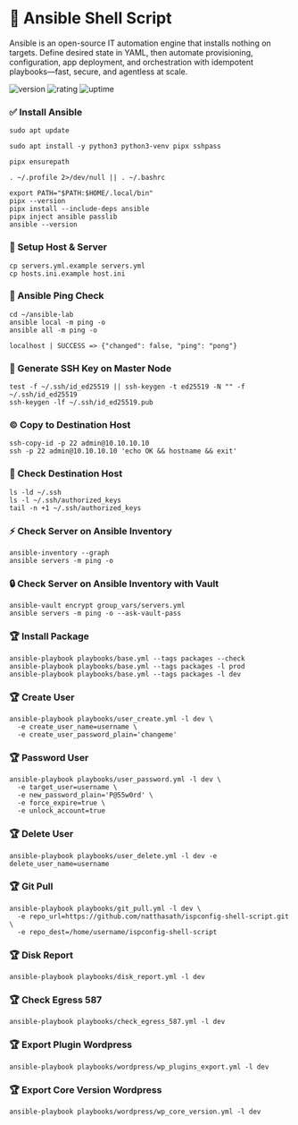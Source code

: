 # 🎉 Ansible Shell Script

Ansible is an open-source IT automation engine that installs nothing on targets. Define desired state in YAML, then automate provisioning, configuration, app deployment, and orchestration with idempotent playbooks—fast, secure, and agentless at scale.

![version](https://img.shields.io/badge/version-1.0-blue)
![rating](https://img.shields.io/badge/rating-★★★★★-yellow)
![uptime](https://img.shields.io/badge/uptime-100%25-brightgreen)

### ✅ Install Ansible

```shell
sudo apt update

sudo apt install -y python3 python3-venv pipx sshpass

pipx ensurepath

. ~/.profile 2>/dev/null || . ~/.bashrc

export PATH="$PATH:$HOME/.local/bin"
pipx --version
pipx install --include-deps ansible
pipx inject ansible passlib
ansible --version
```

### 🚀 Setup Host & Server

```shell
cp servers.yml.example servers.yml
cp hosts.ini.example host.ini
```

### 🎃 Ansible Ping Check
```shell
cd ~/ansible-lab
ansible local -m ping -o
ansible all -m ping -o
```

```shell
localhost | SUCCESS => {"changed": false, "ping": "pong"}
```

### 🔑 Generate SSH Key on Master Node

```shell
test -f ~/.ssh/id_ed25519 || ssh-keygen -t ed25519 -N "" -f ~/.ssh/id_ed25519
ssh-keygen -lf ~/.ssh/id_ed25519.pub
```

### ©️ Copy to Destination Host

```shell
ssh-copy-id -p 22 admin@10.10.10.10
ssh -p 22 admin@10.10.10.10 'echo OK && hostname && exit'
```

### 🎯 Check Destination Host

```shell
ls -ld ~/.ssh
ls -l ~/.ssh/authorized_keys
tail -n +1 ~/.ssh/authorized_keys
```

### ⚡ Check Server on Ansible Inventory

```shell
ansible-inventory --graph
ansible servers -m ping -o
```

### 🔒 Check Server on Ansible Inventory with Vault

```shell
ansible-vault encrypt group_vars/servers.yml
ansible servers -m ping -o --ask-vault-pass
```

### 🏆 Install Package

```shell
ansible-playbook playbooks/base.yml --tags packages --check
ansible-playbook playbooks/base.yml --tags packages -l prod
ansible-playbook playbooks/base.yml --tags packages -l dev
```

### 🏆 Create User

```shell
ansible-playbook playbooks/user_create.yml -l dev \
  -e create_user_name=username \
  -e create_user_password_plain='changeme'
```

### 🏆 Password User

```shell
ansible-playbook playbooks/user_password.yml -l dev \
  -e target_user=username \
  -e new_password_plain='P@55w0rd' \
  -e force_expire=true \
  -e unlock_account=true
```

### 🏆 Delete User

```shell
ansible-playbook playbooks/user_delete.yml -l dev -e delete_user_name=username
```

### 🏆 Git Pull

```shell
ansible-playbook playbooks/git_pull.yml -l dev \
  -e repo_url=https://github.com/natthasath/ispconfig-shell-script.git \
  -e repo_dest=/home/username/ispconfig-shell-script
```

### 🏆 Disk Report

```shell
ansible-playbook playbooks/disk_report.yml -l dev
```

### 🏆 Check Egress 587

```shell
ansible-playbook playbooks/check_egress_587.yml -l dev
```

### 🏆 Export Plugin Wordpress

```shell
ansible-playbook playbooks/wordpress/wp_plugins_export.yml -l dev
```

### 🏆 Export Core Version Wordpress

```shell
ansible-playbook playbooks/wordpress/wp_core_version.yml -l dev
```